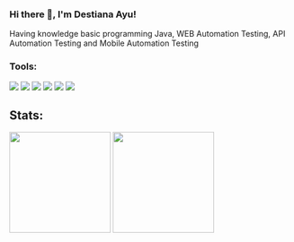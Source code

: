 <!--
**destnayu/destnayu** is a ✨ _special_ ✨ repository because its `README.md` (this file) appears on your GitHub profile.

Here are some ideas to get you started:

- 🔭 I’m currently working on ...
- 🌱 I’m currently learning ...
- 👯 I’m looking to collaborate on ...
- 🤔 I’m looking for help with ...
- 💬 Ask me about ...
- 📫 How to reach me: ...
- 😄 Pronouns: ...
- ⚡ Fun fact: ...
-->

### Hi there 👋, I'm Destiana Ayu!
Having knowledge basic programming Java, WEB Automation Testing, API Automation Testing and Mobile Automation Testing
### Tools:
<p>
  <img src="https://img.shields.io/badge/-BlueJ-lightgrey" />
  <img src="https://img.shields.io/badge/-Netbeans%20IDE-lightgrey" />
  <img src="https://img.shields.io/badge/-Intellij%20IDEA-lightgrey" />
  <img src="https://img.shields.io/badge/-Postman-lightgrey" />
  <img src="https://img.shields.io/badge/-jMeter-lightgrey" />
  <img src="https://img.shields.io/badge/-Appium-lightgrey" />
</p>  

## Stats:
<p align="left">
  <img height="180em" src="https://github-readme-stats-eight-theta.vercel.app/api?username=destnayu&show_icons=true&theme=transparent&include_all_commits=true&count_private=true"/>
  <img height="180em" src="https://github-readme-stats-eight-theta.vercel.app/api/top-langs/?username=destnayu&layout=compact&langs_count=8&theme=transparent"/>
</p>
